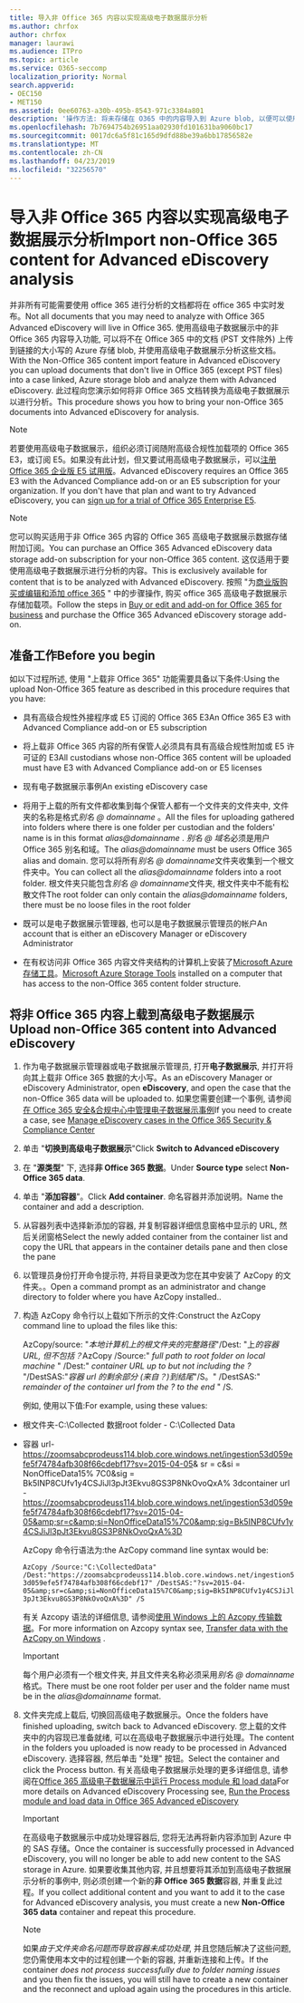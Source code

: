 ```yaml
---
title: 导入非 Office 365 内容以实现高级电子数据展示分析
ms.author: chrfox
author: chrfox
manager: laurawi
ms.audience: ITPro
ms.topic: article
ms.service: O365-seccomp
localization_priority: Normal
search.appverid:
- OEC150
- MET150
ms.assetid: 0ee60763-a30b-495b-8543-971c3384a801
description: '操作方法: 将未存储在 O365 中的内容导入到 Azure blob, 以便可以使用 AeD 对其进行分析'
ms.openlocfilehash: 7b7694754b26951aa02930fd101631ba9060bc17
ms.sourcegitcommit: 0017dc6a5f81c165d9dfd88be39a6bb17856582e
ms.translationtype: MT
ms.contentlocale: zh-CN
ms.lasthandoff: 04/23/2019
ms.locfileid: "32256570"
---
```

# <a name="import-non-office-365-content-for-advanced-ediscovery-analysis"></a><span data-ttu-id="6c255-103">导入非 Office 365 内容以实现高级电子数据展示分析</span><span class="sxs-lookup"><span data-stu-id="6c255-103">Import non-Office 365 content for Advanced eDiscovery analysis</span></span>

<span data-ttu-id="6c255-104">并非所有可能需要使用 office 365 进行分析的文档都将在 office 365 中实时发布。</span><span class="sxs-lookup"><span data-stu-id="6c255-104">Not all documents that you may need to analyze with Office 365 Advanced eDiscovery will live in Office 365.</span></span> <span data-ttu-id="6c255-105">使用高级电子数据展示中的非 Office 365 内容导入功能, 可以将不在 Office 365 中的文档 (PST 文件除外) 上传到链接的大小写的 Azure 存储 blob, 并使用高级电子数据展示分析这些文档。</span><span class="sxs-lookup"><span data-stu-id="6c255-105">With the Non-Office 365 content import feature in Advanced eDiscovery you can upload documents that don't live in Office 365 (except PST files) into a case linked, Azure storage blob and analyze them with Advanced eDiscovery.</span></span> <span data-ttu-id="6c255-106">此过程向您演示如何将非 Office 365 文档转换为高级电子数据展示以进行分析。</span><span class="sxs-lookup"><span data-stu-id="6c255-106">This procedure shows you how to bring your non-Office 365 documents into Advanced eDiscovery for analysis.</span></span>
  
> [!NOTE]
> <span data-ttu-id="6c255-p102">若要使用高级电子数据展示，组织必须订阅随附高级合规性加载项的 Office 365 E3，或订阅 E5。如果没有此计划，但又要试用高级电子数据展示，可以[注册 Office 365 企业版 E5 试用版](https://go.microsoft.com/fwlink/p/?LinkID=698279)。</span><span class="sxs-lookup"><span data-stu-id="6c255-p102">Advanced eDiscovery requires an Office 365 E3 with the Advanced Compliance add-on or an E5 subscription for your organization. If you don't have that plan and want to try Advanced eDiscovery, you can [sign up for a trial of Office 365 Enterprise E5](https://go.microsoft.com/fwlink/p/?LinkID=698279).</span></span> 
  
> [!NOTE]
> <span data-ttu-id="6c255-109">您可以购买适用于非 Office 365 内容的 Office 365 高级电子数据展示数据存储附加订阅。</span><span class="sxs-lookup"><span data-stu-id="6c255-109">You can purchase an Office 365 Advanced eDiscovery data storage add-on subscription for your non-Office 365 content.</span></span> <span data-ttu-id="6c255-110">这仅适用于要使用高级电子数据展示进行分析的内容。</span><span class="sxs-lookup"><span data-stu-id="6c255-110">This is exclusively available for content that is to be analyzed with Advanced eDiscovery.</span></span> <span data-ttu-id="6c255-111">按照 "为[商业版购买或编辑和添加 office 365](https://support.office.com/article/Buy-or-edit-an-add-on-for-Office-365-for-business-4e7b57d6-b93b-457d-aecd-0ea58bff07a6) " 中的步骤操作, 购买 office 365 高级电子数据展示存储加载项。</span><span class="sxs-lookup"><span data-stu-id="6c255-111">Follow the steps in [Buy or edit and add-on for Office 365 for business](https://support.office.com/article/Buy-or-edit-an-add-on-for-Office-365-for-business-4e7b57d6-b93b-457d-aecd-0ea58bff07a6) and purchase the Office 365 Advanced eDiscovery storage add-on.</span></span> 
  
## <a name="before-you-begin"></a><span data-ttu-id="6c255-112">准备工作</span><span class="sxs-lookup"><span data-stu-id="6c255-112">Before you begin</span></span>

<span data-ttu-id="6c255-113">如以下过程所述, 使用 "上载非 Office 365" 功能需要具备以下条件:</span><span class="sxs-lookup"><span data-stu-id="6c255-113">Using the upload Non-Office 365 feature as described in this procedure requires that you have:</span></span>
  
- <span data-ttu-id="6c255-114">具有高级合规性外接程序或 E5 订阅的 Office 365 E3</span><span class="sxs-lookup"><span data-stu-id="6c255-114">An Office 365 E3 with Advanced Compliance add-on or E5 subscription</span></span>
    
- <span data-ttu-id="6c255-115">将上载非 Office 365 内容的所有保管人必须具有具有高级合规性附加或 E5 许可证的 E3</span><span class="sxs-lookup"><span data-stu-id="6c255-115">All custodians whose non-Office 365 content will be uploaded must have E3 with Advanced Compliance add-on or E5 licenses</span></span>
    
- <span data-ttu-id="6c255-116">现有电子数据展示事例</span><span class="sxs-lookup"><span data-stu-id="6c255-116">An existing eDiscovery case</span></span>
    
- <span data-ttu-id="6c255-117">将用于上载的所有文件都收集到每个保管人都有一个文件夹的文件夹中, 文件夹的名称是格式*别名 @ domainname* 。</span><span class="sxs-lookup"><span data-stu-id="6c255-117">All the files for uploading gathered into folders where there is one folder per custodian and the folders' name is in this format  *alias@domainname*  .</span></span> <span data-ttu-id="6c255-118">*别名 @ 域名*必须是用户 Office 365 别名和域。</span><span class="sxs-lookup"><span data-stu-id="6c255-118">The  *alias@domainname*  must be users Office 365 alias and domain.</span></span> <span data-ttu-id="6c255-119">您可以将所有*别名 @ domainname*文件夹收集到一个根文件夹中。</span><span class="sxs-lookup"><span data-stu-id="6c255-119">You can collect all the  *alias@domainname*  folders into a root folder.</span></span> <span data-ttu-id="6c255-120">根文件夹只能包含*别名 @ domainname*文件夹, 根文件夹中不能有松散文件</span><span class="sxs-lookup"><span data-stu-id="6c255-120">The root folder can only contain the  *alias@domainname*  folders, there must be no loose files in the root folder</span></span> 
    
- <span data-ttu-id="6c255-121">既可以是电子数据展示管理器, 也可以是电子数据展示管理员的帐户</span><span class="sxs-lookup"><span data-stu-id="6c255-121">An account that is either an eDiscovery Manager or eDiscovery Administrator</span></span>
    
- <span data-ttu-id="6c255-122">在有权访问非 Office 365 内容文件夹结构的计算机上安装了[Microsoft Azure 存储工具](https://aka.ms/downloadazcopy)。</span><span class="sxs-lookup"><span data-stu-id="6c255-122">[Microsoft Azure Storage Tools](https://aka.ms/downloadazcopy) installed on a computer that has access to the non-Office 365 content folder structure.</span></span> 
    
## <a name="upload-non-office-365-content-into-advanced-ediscovery"></a><span data-ttu-id="6c255-123">将非 Office 365 内容上载到高级电子数据展示</span><span class="sxs-lookup"><span data-stu-id="6c255-123">Upload non-Office 365 content into Advanced eDiscovery</span></span>

1. <span data-ttu-id="6c255-124">作为电子数据展示管理器或电子数据展示管理员, 打开**电子数据展示**, 并打开将向其上载非 Office 365 数据的大小写。</span><span class="sxs-lookup"><span data-stu-id="6c255-124">As an eDiscovery Manager or eDiscovery Administrator, open **eDiscovery**, and open the case that the non-Office 365 data will be uploaded to.</span></span> <span data-ttu-id="6c255-125">如果您需要创建一个事例, 请参阅[在 Office 365 安全&amp;合规中心中管理电子数据展示事例](manage-ediscovery-cases.md)</span><span class="sxs-lookup"><span data-stu-id="6c255-125">If you need to create a case, see [Manage eDiscovery cases in the Office 365 Security &amp; Compliance Center](manage-ediscovery-cases.md)</span></span>
    
2. <span data-ttu-id="6c255-126">单击 "**切换到高级电子数据展示**"</span><span class="sxs-lookup"><span data-stu-id="6c255-126">Click **Switch to Advanced eDiscovery**</span></span>
    
3. <span data-ttu-id="6c255-127">在 "**源类型**" 下, 选择**非 Office 365 数据**。</span><span class="sxs-lookup"><span data-stu-id="6c255-127">Under **Source type** select **Non-Office 365 data**.</span></span>
    
4. <span data-ttu-id="6c255-128">单击 "**添加容器**"。</span><span class="sxs-lookup"><span data-stu-id="6c255-128">Click **Add container**.</span></span> <span data-ttu-id="6c255-129">命名容器并添加说明。</span><span class="sxs-lookup"><span data-stu-id="6c255-129">Name the container and add a description.</span></span>
    
5. <span data-ttu-id="6c255-130">从容器列表中选择新添加的容器, 并复制容器详细信息窗格中显示的 URL, 然后关闭窗格</span><span class="sxs-lookup"><span data-stu-id="6c255-130">Select the newly added container from the container list and copy the URL that appears in the container details pane and then close the pane</span></span>
    
6. <span data-ttu-id="6c255-131">以管理员身份打开命令提示符, 并将目录更改为您在其中安装了 AzCopy 的文件夹。。</span><span class="sxs-lookup"><span data-stu-id="6c255-131">Open a command prompt as an administrator and change directory to folder where you have AzCopy installed..</span></span>
    
7. <span data-ttu-id="6c255-132">构造 AzCopy 命令行以上载如下所示的文件:</span><span class="sxs-lookup"><span data-stu-id="6c255-132">Construct the AzCopy command line to upload the files like this:</span></span>
    
    <span data-ttu-id="6c255-133">AzCopy/source: "*本地计算机上的根文件夹的完整路径*"/Dest: "上*的容器 URL, 但不包括？*</span><span class="sxs-lookup"><span data-stu-id="6c255-133">AzCopy /Source:" *full path to root folder on local machine*  " /Dest:"  *container URL up to but not including the ?*</span></span>  <span data-ttu-id="6c255-134">"/DestSAS:"*容器 url 的剩余部分 (来自？)到结尾*"/S。</span><span class="sxs-lookup"><span data-stu-id="6c255-134">" /DestSAS:"  *remainder of the container url from the ? to the end*  " /S.</span></span> 
    
    <span data-ttu-id="6c255-135">例如, 使用以下值:</span><span class="sxs-lookup"><span data-stu-id="6c255-135">For example, using these values:</span></span> 
    
  - <span data-ttu-id="6c255-136">根文件夹-C:\Collected 数据</span><span class="sxs-lookup"><span data-stu-id="6c255-136">root folder - C:\Collected Data</span></span> 
    
  - <span data-ttu-id="6c255-137">容器 url- https://zoomsabcprodeuss114.blob.core.windows.net/ingestion53d059efe5f74784afb308f66cdebf17?sv=2015-04-05&amp; sr = c&amp;si = NonOfficeData15% 7C0&amp;sig = Bk5INP8CUfv1y4CSJiJl3pJt3Ekvu8GS3P8NkOvoQxA% 3d</span><span class="sxs-lookup"><span data-stu-id="6c255-137">container url - https://zoomsabcprodeuss114.blob.core.windows.net/ingestion53d059efe5f74784afb308f66cdebf17?sv=2015-04-05&amp;sr=c&amp;si=NonOfficeData15%7C0&amp;sig=Bk5INP8CUfv1y4CSJiJl3pJt3Ekvu8GS3P8NkOvoQxA%3D</span></span>
    
    <span data-ttu-id="6c255-138">AzCopy 命令行语法为:</span><span class="sxs-lookup"><span data-stu-id="6c255-138">the AzCopy command line syntax would be:</span></span>
    
     `AzCopy /Source:"C:\CollectedData" /Dest:"https://zoomsabcprodeuss114.blob.core.windows.net/ingestion53d059efe5f74784afb308f66cdebf17" /DestSAS:"?sv=2015-04-05&amp;sr=c&amp;si=NonOfficeData15%7C0&amp;sig=Bk5INP8CUfv1y4CSJiJl3pJt3Ekvu8GS3P8NkOvoQxA%3D" /S`
    
    <span data-ttu-id="6c255-139">有关 Azcopy 语法的详细信息, 请参阅[使用 Windows 上的 Azcopy 传输数据](https://docs.microsoft.com/azure/storage/common/storage-use-azcopy)。</span><span class="sxs-lookup"><span data-stu-id="6c255-139">For more information on Azcopy syntax see, [Transfer data with the AzCopy on Windows](https://docs.microsoft.com/azure/storage/common/storage-use-azcopy) .</span></span> 
    
    > [!IMPORTANT]
    > <span data-ttu-id="6c255-140">每个用户必须有一个根文件夹, 并且文件夹名称必须采用*别名 @ domainname*格式。</span><span class="sxs-lookup"><span data-stu-id="6c255-140">There must be one root folder per user and the folder name must be in the  *alias@domainname*  format.</span></span> 
  
8. <span data-ttu-id="6c255-141">文件夹完成上载后, 切换回高级电子数据展示。</span><span class="sxs-lookup"><span data-stu-id="6c255-141">Once the folders have finished uploading, switch back to Advanced eDiscovery.</span></span> <span data-ttu-id="6c255-142">您上载的文件夹中的内容现已准备就绪, 可以在高级电子数据展示中进行处理。</span><span class="sxs-lookup"><span data-stu-id="6c255-142">The content in the folders you uploaded is now ready to be processed in Advanced eDiscovery.</span></span> <span data-ttu-id="6c255-143">选择容器, 然后单击 "处理" 按钮。</span><span class="sxs-lookup"><span data-stu-id="6c255-143">Select the container and click the Process button.</span></span> <span data-ttu-id="6c255-144">有关高级电子数据展示处理的更多详细信息, 请参阅在[Office 365 高级电子数据展示中运行 Process module 和 load data](run-the-process-module-and-load-data-in-advanced-ediscovery.md)</span><span class="sxs-lookup"><span data-stu-id="6c255-144">For more details on Advanced eDiscovery Processing see, [Run the Process module and load data in Office 365 Advanced eDiscovery](run-the-process-module-and-load-data-in-advanced-ediscovery.md)</span></span>
    
    > [!IMPORTANT]
    > <span data-ttu-id="6c255-145">在高级电子数据展示中成功处理容器后, 您将无法再将新内容添加到 Azure 中的 SAS 存储。</span><span class="sxs-lookup"><span data-stu-id="6c255-145">Once the container is successfully processed in Advanced eDiscovery, you will no longer be able to add new content to the SAS storage in Azure.</span></span> <span data-ttu-id="6c255-146">如果要收集其他内容, 并且想要将其添加到高级电子数据展示分析的事例中, 则必须创建一个新的**非 Office 365 数据**容器, 并重复此过程。</span><span class="sxs-lookup"><span data-stu-id="6c255-146">If you collect additional content and you want to add it to the case for Advanced eDiscovery analysis, you must create a new **Non-Office 365 data** container and repeat this procedure.</span></span> 
  
    > [!NOTE]
    > <span data-ttu-id="6c255-147">如果*由于文件夹命名问题而导致容器未成功处理*, 并且您随后解决了这些问题, 您仍需使用本文中的过程创建一个新的容器, 并重新连接和上传。</span><span class="sxs-lookup"><span data-stu-id="6c255-147">If the container  *does not process successfully due to folder naming issues*  and you then fix the issues, you will still have to create a new container and the reconnect and upload again using the procedures in this article.</span></span> 
  

